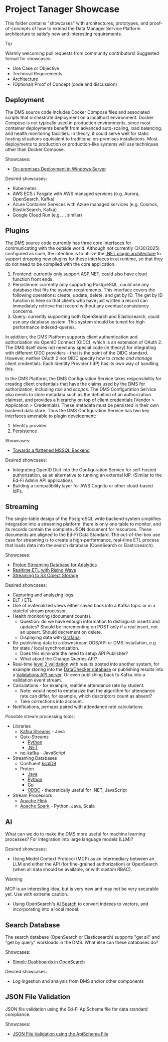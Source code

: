 # Project Tanager Showcase

This folder contains "showcases" with architectures, prototypes, and
proof-of-concepts of how to extend the Data Manager Service Platform
architecture to satisfy new and interesting requirements.

> [!TIP]
> Warmly welcoming pull requests from community contributors! Suggested
> format for showcases:
>
> * Use Case or Objective
> * Technical Requirements
> * Architecture
> * (Optional) Proof of Concept (code and discussion)

## Deployment

The DMS source code includes Docker Compose files and associated scripts that
orchestrate deployment on a localhost environment. Docker Compose is not
typically used in production environments, since most container deployments
benefit from advanced auto-scaling, load balancing, and health monitoring
facilities. In theory, it could serve well for static hosting situations
equivalent to traditional on-premises installations. Most deployments to
production or production-like systems will use techniques other than Docker
Compose.

Showcases:

* [On-premises Deployment in Windows Server](./deployment/windows/README.md)

Desired showcases:

* Kubernetes
* AWS ECS / Fargate with AWS managed services (e.g. Aurora, OpenSearch, Kafka)
* Azure Container Services with Azure managed services (e.g. Cosmos, ElasticSearch, Kafka)
* Google Cloud Run (e.g. ... similar)

## Plugins

The DMS source code currently has three core interfaces for communicating with
the outside world. Although not currently (3/30/2025) configured as such, the
intention is to utilize the [.NET plugin architecture](../docs/PLUGIN.md) to
support dropping new plugins for these interfaces in at runtime, so that they do
not need to be compiled with the core application.

1. Frontend: currently only support ASP.NET, could also have cloud function
   front ends.
2. Persistence: currently only supporting PostgreSQL, could use any database
   that fits the system requirements. This interface covers the following
   operations: create, update, delete, and get by ID. The get by ID function is
   here so that clients who have just written a record can immediately retrieve
   that record without any eventual consistency concerns.
3. Query: currently supporting both OpenSearch and Elasticsearch,
   could use any database system. This system should be tuned for high
   performance indexed-queries.

In addition, the DMS Platform supports client authentication and authorization
via OpenID Connect (OIDC), which is an extension of OAuth 2. The DMS itself does
not need any special code (in theory) for integrating with different OIDC
providers - that is the point of the OIDC standard. However, neither OAuth 2 nor
OIDC specify how to _create and manage_ client credentials. Each Identity
Provider (IdP) has its own way of handling this.

In the DMS Platform, the DMS Configuration Service takes responsibility for
creating client credentials that have the claims used by the DMS for
authorization, including _role_ and _scopes_. The DMS Configuration Service also
needs to store metadata such as the definition of an authorization claimset, and
provides a hierarchy on top of client credentials (Vendor > Application >
Credentials). These metadata must be persisted in their own backend data store.
Thus the DMS Configuration Service has two key interfaces amenable to plugin
development:

1. Identity provider
2. Persistence

Showcases:

* [Towards a flattened MSSQL Backend](./plugins/flattened-mssql/README.md)

Desired showcases:

* Integrating OpenID Dict into the Configuration Service for self-hosted
  authorization, as an alternative to running an external IdP. (Similar to the
  Ed-Fi Admin API application).
* Building a compatibility layer for AWS Cognito or other cloud-based IdPs.

## Streaming

The single-table design of the PostgreSQL write backend system simplifies
integration into a streaming platform: there is only one table to monitor, and
its records contain the complete JSON document for resources. These documents
are aligned to the Ed-Fi Data Standard. The out-of-the-box use case for
streaming is to create a high-performance, real-time ETL process that loads data
into the search database (OpenSearch or Elasticsearch).

Showcases:

* [Proton Streaming Database for Analytics](./streaming/proton/README.md)
* [Realtime ETL with Rising Wave](./streaming/rising-wave/README.md)
* [Streaming to S3 Object Storage](./streaming/S3-storage/README.md)

Desired showcases:

* Capturing and analyzing logs.
* ELT / ETL
* Use of materialized views either saved back into a Kafka topic or in a
  stateful stream processor.
* Health monitoring (document counts).
  * Question: do we have enough information to distinguish inserts and updates?
    Should be incrementing on POST only if a real insert, not an upsert. Should
    decrement on delete.
  * Displaying data with [Grafana](https://github.com/timeplus-io/proton-grafana-source).
* Re-publishing data to a downstream ODS/API or DMS installation, e.g. for state
  / local synchronization.
  * Does this eliminate the need to setup API Publisher?
  * What about the Change Queries API?
* Real-time [level 2
  validation](https://docs.ed-fi.org/getting-started/sea-playbook/project-planning/embracing-data-validation-with-the-ed-fi-odsapi/)
  with results posted into another system, for example storing into the
  [DataChecker database](https://github.com/Ed-Fi-Exchange-OSS/DataChecker) or
  publishing results into a [Validations API
  server](https://edfi.atlassian.net/wiki/spaces/ESIG/pages/25495883/Ed-Fi+Validation+API+Design).
  Or even publishing back to Kafka into a validation event stream.
* Calculations - for example, realtime attendance rate by student.
  * Note: would need to emphasize that the algorithm for attendance rate can
    differ, for example, which descriptors count as absent?
  * Take corrections into account.
* Notifications, perhaps paired with attendance rate calculations.

Possible stream processing tools:

* Libraries
  * [Kafka Streams](https://kafka.apache.org/40/documentation/streams/) - Java
  * Quix-Streams
    * [Python](https://github.com/quixio/quix-streams)
    * [.NET](https://github.com/quixio/quix-streams-dotnet)
  * [no-kafka](https://github.com/oleksiyk/kafka) - JavaScript
* Streaming Databases
  * Confluent [ksqlDB](https://github.com/confluentinc/ksql)
  * Proton
    * [Java](https://github.com/timeplus-io/proton-java-driver)
    * [Python](https://github.com/timeplus-io/proton-python-driver)
    * [Go](https://github.com/timeplus-io/proton-go-driver)
    * [ODBC](https://github.com/timeplus-io/proton-odbc) - theoretically useful for .NET, JavaScript
* Stream Processors
  * [Apache Flink](https://flink.apache.org/)
  * [Apache Spark](https://spark.apache.org/docs/latest/structured-streaming-kafka-integration.html) - Python, Java, Scala

## AI

What can we do to make the DMS more useful for machine learning processes? For
integration into large language models (LLM)?

Desired showcases:

* Using Model Context Protocol (MCP) as an intermediary between an LLM and either the
  API (for fine-grained authorization) or OpenSearch (when all data should be
  available, or with custom RBAC).

> [!WARNING]
> MCP is an interesting idea, but is very new and may not be very securable
> yet. Use with extreme caution.

* Using OpenSearch's [AI
  Search](https://opensearch.org/docs/latest/vector-search/ai-search/index/) to
  convert indexes to vectors, and incorporating into a local model.

## Search Database

The search database (OpenSearch or Elasticsearch) supports "get all" and "get by
query" workloads in the DMS. What else can these databases do?

Showcases:

* [Simple Dashboards in OpenSearch](./search/simple-dashboards/README.md)

Desired showcases:

* Log ingestion and analysis from DMS and/or other components

## JSON File Validation

JSON file validation using the Ed-Fi ApiSchema file for data standard compliance.

Showcases:

* [JSON File Validation using the ApiSchema File](./json-validator/README.md)
